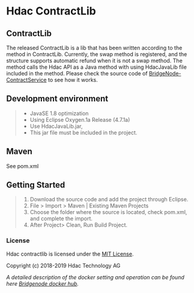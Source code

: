 Hdac ContractLib
======================

ContractLib
-----------
The released ContractLib is a lib that has been written according to the method in ContractLib. 
Currently, the swap method is registered, and the structure supports automatic refund when it is not a swap method.
The method calls the Hdac API as a Java method with using HdacJavaLib file included in the method.
Please check the source code of [BridgeNode-ContractService](https://github.com/Hdactech/BridgeNode-ContractService) to see how it works.


Development environment
-----------------------
>- JavaSE 1.8 optimization
>- Using Eclipse Oxygen.1a Release (4.7.1a)
>- Use HdacJavaLib.jar,
>- This jar file must be included in the project.


Maven
-----
See pom.xml


Getting Started
---------------
>1. Download the source code and add the project through Eclipse.
>2. File > Import > Maven | Existing Maven Projects
>3. Choose the folder where the source is located, check pom.xml, and complete the import.
>4. After Project> Clean, Run Build Project.



### License

Hdac contractlib is licensed under the [MIT License](http://opensource.org/licenses/MIT).

Copyright (c) 2018-2019 Hdac Technology AG  

_A detailed description of the docker setting and operation can be found here [Bridgenode docker hub](https://hub.docker.com/r/hdac/bridgenode)._
